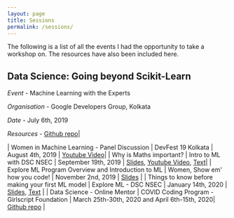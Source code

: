 ```yaml
---
layout: page
title: Sessions
permalink: /sessions/
---
```


The following is a list of all the events I had the opportunity to take a workshop on. The resources have also been included here. 


## Data Science: Going beyond Scikit-Learn

  *Event* - Machine Learning with the Experts 
  
  *Organisation* - Google Developers Group, Kolkata
  
  *Date* - July 6th, 2019 
  
  *Resources* - [Github repo](https://github.com/Anpr1211/EDA---Demo)|
  

| Women in Machine Learning - Panel Discussion | DevFest 19 Kolkata | August 4th, 2019 | [Youtube Video](https://www.youtube.com/watch?v=-nzRQWvQ9XA&feature=youtu.be)|
| Why is Maths important? | Intro to ML with DSC NSEC | September 19th, 2019 | [Slides](https://docs.google.com/presentation/d/1rPyz-QzRCjk8oBevl0hGqRmoPKNh-ABGGagUif0wsDU/edit?usp=sharing), [Youtube Video](https://www.youtube.com/watch?v=GXqWWj45Otc&feature=youtu.be), [Text](https://docs.google.com/document/d/1h0pJ8g9YXC_f8uXyYkDirAnSv_tMtyAtVrGOthlk0Gw/edit?usp=sharing)|
| Explore ML Program Overview and Introduction to ML | Women, Show em' how you code! | November 2nd, 2019 | [Slides](https://docs.google.com/presentation/d/1B8NLIbPvI-l0nI8mvtEuD-PMXXWJ1RJq74ZltzxQ9Ic/edit?usp=sharing) |
| Things to know before making your first ML model | Explore ML - DSC NSEC | January 14th, 2020 | [Slides](https://docs.google.com/presentation/d/1rq4UxPukZpS6bSuWAAEJeFG_Q3GkqwiomgoVDlyVJV8/edit?usp=sharing), [Text](https://towardsdatascience.com/things-to-know-before-you-make-your-1st-ml-model-5ce48c9657f) |
| Data Science - Online Mentor | COVID Coding Program - Girlscript Foundation | March 25th-30th, 2020 and April 6th-15th, 2020| [Github repo](https://github.com/Anpr1211/Talks-and-Sessions/tree/master/Covid_Coding_Program) |
